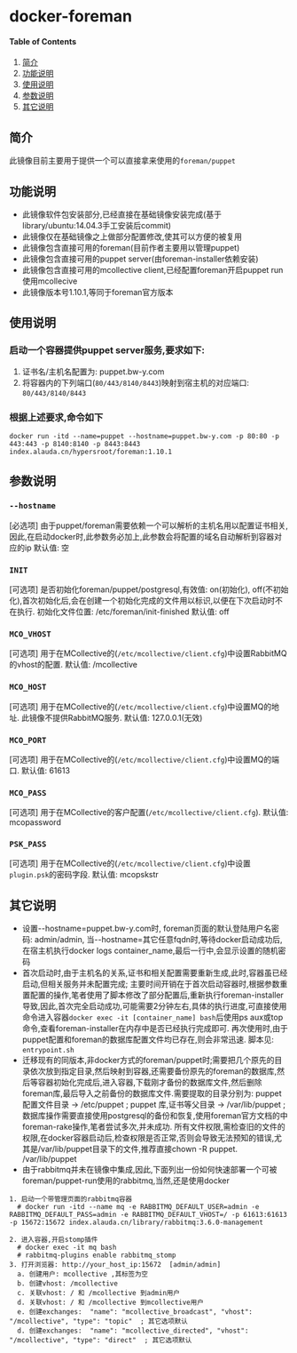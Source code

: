 # docker-foreman

#### Table of Contents

1. [简介](#简介)
2. [功能说明](#功能说明)
3. [使用说明](#使用说明)
4. [参数说明](#参数说明)
5. [其它说明](#其它说明)


## 简介

此镜像目前主要用于提供一个可以直接拿来使用的`foreman/puppet`

## 功能说明

* 此镜像软件包安装部分,已经直接在基础镜像安装完成(基于library/ubuntu:14.04.3手工安装后commit)
* 此镜像仅在基础镜像之上做部分配置修改,使其可以方便的被复用
* 此镜像包含直接可用的foreman(目前作者主要用以管理puppet)
* 此镜像包含直接可用的puppet server(由foreman-installer依赖安装)
* 此镜像包含直接可用的mcollective client,已经配置foreman开启puppet run使用mcollecive
* 此镜像版本号1.10.1,等同于foreman官方版本

## 使用说明

### 启动一个容器提供puppet server服务,要求如下:

1. 证书名/主机名配置为: puppet.bw-y.com
2. 将容器内的下列端口(`80/443/8140/8443`)映射到宿主机的对应端口: `80/443/8140/8443`

### 根据上述要求,命令如下

```
docker run -itd --name=puppet --hostname=puppet.bw-y.com -p 80:80 -p 443:443 -p 8140:8140 -p 8443:8443 index.alauda.cn/hypersroot/foreman:1.10.1
```

## 参数说明

### `--hostname`
[必选项] 由于puppet/foreman需要依赖一个可以解析的主机名用以配置证书相关,因此,在启动docker时,此参数务必加上,此参数会将配置的域名自动解析到容器对应的ip  默认值: 空

### `INIT`
[可选项] 是否初始化foreman/puppet/postgresql,有效值: on(初始化), off(不初始化),首次初始化后,会在创建一个初始化完成的文件用以标识,以便在下次启动时不在执行. 初始化文件位置: /etc/foreman/init-finished  默认值: off

### `MCO_VHOST`
[可选项] 用于在MCollective的(`/etc/mcollective/client.cfg`)中设置RabbitMQ的vhost的配置. 默认值: /mcollective

### `MCO_HOST`
[可选项] 用于在MCollective的(`/etc/mcollective/client.cfg`)中设置MQ的地址. 此镜像不提供RabbitMQ服务.  默认值: 127.0.0.1(无效)

### `MCO_PORT`
[可选项] 用于在MCollective的(`/etc/mcollective/client.cfg`)中设置MQ的端口. 默认值: 61613

### `MCO_PASS`
[可选项] 用于在MCollective的客户配置(`/etc/mcollective/client.cfg`). 默认值: mcopassword

### `PSK_PASS`
[可选项] 用于在MCollective的(`/etc/mcollective/client.cfg`)中设置`plugin.psk`的密码字段. 默认值: mcopskstr

## 其它说明

* 设置--hostname=puppet.bw-y.com时, foreman页面的默认登陆用户名密码: admin/admin, 当--hostname=其它任意fqdn时,等待docker启动成功后,在宿主机执行docker logs container_name,最后一行中,会显示设置的随机密码
* 首次启动时,由于主机名的关系,证书和相关配置需要重新生成,此时,容器虽已经启动,但相关服务并未配置完成; 主要时间开销在于首次启动容器时,根据参数重置配置的操作,笔者使用了脚本修改了部分配置后,重新执行foreman-installer导致,因此,首次完全启动成功,可能需要2分钟左右,具体的执行进度,可直接使用命令进入容器`docker exec -it [container_name] bash`后使用ps aux或top命令,查看foreman-installer在内存中是否已经执行完成即可. 再次使用时,由于puppet配置和foreman的数据库配置文件均已存在,则会非常迅速. 脚本见: `entrypoint.sh`
* 迁移现有的同版本,非docker方式的foreman/puppet时;需要把几个原先的目录依次放到指定目录,然后映射到容器,还需要备份原先的foreman的数据库,然后等容器初始化完成后,进入容器,下载刚才备份的数据库文件,然后删除foreman库,最后导入之前备份的数据库文件.需要提取的目录分别为: puppet配置文件目录 -> /etc/puppet ; puppet 库,证书等父目录 -> /var/lib/puppet ; 数据库操作需要直接使用postgresql的备份和恢复,使用foreman官方文档的中foreman-rake操作,笔者尝试多次,并未成功. 所有文件权限,需检查旧的文件的权限,在docker容器启动后,检查权限是否正常,否则会导致无法预知的错误,尤其是/var/lib/puppet目录下的文件,推荐直接chown -R puppet. /var/lib/puppet
* 由于rabbitmq并未在镜像中集成,因此,下面列出一份如何快速部署一个可被foreman/puppet-run使用的rabbitmq,当然,还是使用docker

```
1. 启动一个带管理页面的rabbitmq容器
  # docker run -itd --name mq -e RABBITMQ_DEFAULT_USER=admin -e RABBITMQ_DEFAULT_PASS=admin -e RABBITMQ_DEFAULT_VHOST=/ -p 61613:61613 -p 15672:15672 index.alauda.cn/library/rabbitmq:3.6.0-management

2. 进入容器,开启stomp插件
  # docker exec -it mq bash
  # rabbitmq-plugins enable rabbitmq_stomp
3. 打开浏览器: http://your_host_ip:15672  [admin/admin]
  a. 创建用户: mcollective ,其标签为空
  b. 创建vhost: /mcollective
  c. 关联vhost: / 和 /mcollective 到admin用户
  d. 关联vhost: / 和 /mcollective 到mcollective用户
  e. 创建exchanges:  "name": "mcollective_broadcast", "vhost": "/mcollective", "type": "topic"  ; 其它选项默认
  d. 创建exchanges:  "name": "mcollective_directed", "vhost": "/mcollective", "type": "direct"  ; 其它选项默认
```

